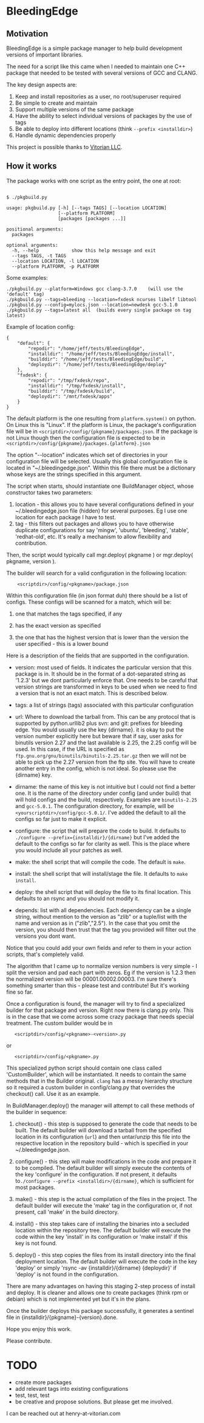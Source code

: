 # BleedingEdge

## Motivation

BleedingEdge is a simple package manager to help build development versions of important libraries.

The need for a script like this came when I needed to maintain one C++ package that needed to be tested with several versions of GCC and CLANG.

The key design aspects are:

1. Keep and install repositories as a user, no root/superuser required
2. Be simple to create and maintain
3. Support multiple versions of the same package
4. Have the ability to select individual versions of packages by the use of tags
5. Be able to deploy into different locations (think `--prefix <installdir>`)
6. Handle dynamic dependencies properly

This project is possible thanks to [Vitorian LLC](http://www.vitorian.com).

## How it works

The package works with one script as the entry point, the one at root:

```

$ ./pkgbuild.py

usage: pkgbuild.py [-h] [--tags TAGS] [--location LOCATION]
                   [--platform PLATFORM]
                   [packages [packages ...]]

positional arguments:
  packages

optional arguments:
  -h, --help            show this help message and exit
  --tags TAGS, -t TAGS
  --location LOCATION, -l LOCATION
  --platform PLATFORM, -p PLATFORM

```
Some examples:

```
./pkgbuild.py --platform=Windows gcc clang-3.7.0    (will use the 'default' tag)
./pkgbuild.py --tags=bleeding --location=fxdesk ncurses libelf libtool
./pkgbuild.py --config=mylocs.json --location=newdesk gcc-5.1.0
./pkgbuild.py --tags=latest all  (builds every single package on tag latest)
```

Example of location config:

```
{
    "default": {
        "repodir": "/home/jeff/tests/BleedingEdge",
        "installdir": "/home/jeff/tests/BleedingEdge/install",
        "builddir": "/home/jeff/tests/BleedingEdge/build",
        "deploydir": "/home/jeff/tests/BleedingEdge/deploy"
    },
    "fxdesk": {
        "repodir": "/tmp/fxdesk/repo",
        "installdir": "/tmp/fxdesk/install",
        "builddir": "/tmp/fxdesk/build",
        "deploydir": "/mnt/fxdesk/apps"
    }
}

```

The default platform is the one resulting from `platform.system()` on python. On Linux this is "Linux". If the platform is Linux, the package's configuration file will be in `<scriptdir>/config/{pkgname}/packages.json`. If the package is not Linux though then the configuration file is expected to be in `<scriptdir>/config/{pkgname}/packages.{platform}.json`

The option "--location" indicates which set of directories in your configuration file will be selected. Usually this global configuration file is located in "~/.bleedingedge.json". Within this file there must be a dictionary whose keys are the strings specified in this argument.

The script when starts, should instantiate one BuildManager object, whose constructor takes two parameters:

1. location - this allows you to have several configurations defined in your ~/.bleedingedge.json file (hidden) for several purposes. Eg I use one location for each package I have to test.
2. tag - this filters out packages and allows you to have otherwise duplicate configurations for say 'mingw', 'ubuntu', 'bleeding', 'stable', 'redhat-old', etc. It's really a mechanism to allow flexibility and contribution.

Then, the script would typically call mgr.deploy( pkgname ) or mgr.deploy( pkgname, version ).

The builder will search for a valid configuration in the following location:

`    <scriptdir>/config/<pkgname>/package.json`

Within this configuration file (in json format duh) there should be a list of configs. These configs will be scanned for a match, which will be:

1. one that matches the tags specified, if any

2. has the exact version as specified

3. the one that has the highest version that is lower than the version the user specified - this is a lower bound

Here is a description of the fields that are supported in the configuration.

- version: most used of fields. It indicates the particular version that this package is in. It should be in the format of a dot-separated string as '1.2.3' but we dont particularly enforce that. One needs to be careful that version strings are transformed in keys to be used when we need to find a version that is not an exact match. This is described below.

- tags: a list of strings (tags) associated with this particular configuration

- url: Where to download the tarball from. This can be any protocol that is supported by python.urllib2 plus svn: and git: prefixes for bleeding edge. You would usually use the key {dirname}. it is okay to put the version number explicitly here but beware that if say, user asks for binutils version 2.27 and the last available is 2.25, the 2.25 config will be used. In this case, if the URL is specified as `ftp.gnu.org/gnu/binutils/binutils-2.25.tar.gz` then we will not be able to pick up the 2.27 version from the ftp site. You will have to create another entry in the config, which is not ideal. So please use the {dirname} key.

- dirname: the name of this key is not intuitive but I could not find a better one. It is the name of the directory under config (and under build) that will hold configs and the build, respectively. Examples are `binutils-2.25` and `gcc-5.0.1`. The configuration directory, for example, will be `<yourscriptdir>/config/gcc-5.0.1/`. I've added the default to all the configs so far just to make it explicit.

- configure: the script that will prepare the code to build. It defaults to `./configure --prefix={installdir}/{dirname}` but I've added the default to the configs so far for clarity as well. This is the place where you would include all your patches as well.

- make: the shell script that will compile the code. The default is `make`.

- install: the shell script that will install/stage the file. It defaults to `make install`.

- deploy: the shell script that will deploy the file to its final location. This defaults to an rsync and you should not modify it.

- depends: list with all dependencies. Each dependency can be a single string, without mention to the version as "zlib" or a tuple/list with the name and version as in ("zlib","2.5"). In the case that you omit the version, you should then trust that the tag you provided will filter out the versions you dont want.

Notice that you could add your own fields and refer to them in your action scripts, that's completely valid.

The algorithm that I came up to normalize version numbers is very simple - I split the version and pad each part with zeros. Eg if the version is 1.2.3 then the normalized version will be 00001.00002.00003. I'm sure there's something smarter than this - please test and contribute! But it's working fine so far.

Once a configuration is found, the manager will try to find a specialized builder for that package and version. Right now there is clang.py only. This is in the case that we come across some crazy package that needs special treatment. The custom builder would be in

`    <scriptdir>/config/<pkgname>-<version>.py `

or

`    <scriptdir>/config/<pkgname>.py `

This specialized python script should contain one class called 'CustomBuilder', which will be instantiated. It needs to contain the same methods that in the Builder original.  `clang` has a messy hierarchy structure so it required a custom builder in config/clang.py that overrides the checkout() call. Use it as an example.

In BuildManager.deploy() the manager will attempt to call these methods of the builder in sequence:

1. checkout() - this step is supposed to generate the code that needs to be built. The default builder will download a tarball from the specified location in its configuration (`url`) and then untar/unzip this file into the respective location in the repository build - which is specified in your ~/.bleedingedge.json.

2. configure() - this step will make modifications in the code and prepare it to be compiled. The default builder will simply execute the contents of the key 'configure' in the configuration. If not present, it defaults to`./configure --prefix <installdir>/{dirname}`, which is sufficient for most packages.

3. make() - this step is the actual compilation of the files in the project. The default builder will execute the 'make' tag in the configuration or, if not present, call 'make' in the build directory.

4. install() - this step takes care of installing the binaries into a secluded location within the repository tree. The default builder will execute the code within the key 'install' in its configuration or 'make install' if this key is not found.

5. deploy() - this step copies the files from its install directory into the final deployment location. The default builder will execute the code in the key 'deploy' or simply 'rsync -av {installdir}/{dirname} {deploydir}' if 'deploy' is not found in the configuration.

There are many advantages on having this staging 2-step process of install and deploy. It is cleaner and allows one to create packages (think rpm or debian) which is not implemented yet but it's in the plans.

Once the builder deploys this package successfully, it generates a sentinel file in {installdir}/{pkgname}-{version}.done.

Hope you enjoy this work.

Please contribute.

# TODO

- create more packages
- add relevant tags into existing configurations
- test, test, test
- be creative and propose solutions. But please get me involved.

I can be reached out at henry-at-vitorian.com
